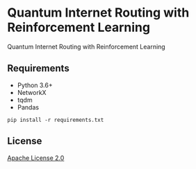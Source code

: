 # Quantum Internet Routing with Reinforcement Learning
Quantum Internet Routing with Reinforcement Learning

## Requirements

* Python 3.6+
* NetworkX
* tqdm
* Pandas

```shell
pip install -r requirements.txt
```

## License
[Apache License 2.0](https://github.com/adelshb/Quantum-Internet-Routing-with-with-Reinforcement-Learning/blob/main/LICENSE)